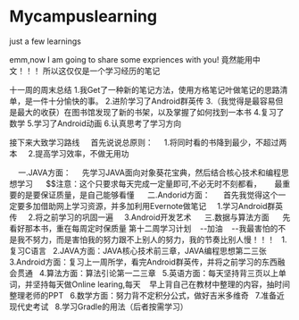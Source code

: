 # Mycampuslearning
just a few learnings

emm,now I am going to share some expriences with you!
竟然能用中文！！！
所以这仅仅是一个学习经历的笔记

十一周的周末总结
1.我Get了一种新的笔记方法，使用方格笔记叶做笔记的思路清单，是一件十分愉快的事。
2.进阶学习了Android群英传
3.（我觉得是最容易但是最大的收获）在图书馆发现了新的书架，以及掌握了如何找到一本书
4.复习了数学
5.学习了Android动画
6.认真思考了学习方向

接下来大致学习路线
     首先说说总原则：
     1.将同时看的书降到最少，不超过两本
     2.提高学习效率，不做无用功
     
      一.JAVA方面：
     先学习JAVA面向对象葵花宝典，然后结合核心技术和编程思想学习
      $$注意：这个只要求每天完成一定量即可,不必无时不刻都看，
      最重要的是要保证质量，是自己能够看懂
      二.Andorid方面：
      首先我觉得这个一定要多加借助网上学习资源，并多加利用Evernote做笔记
      1.学习Android群英传
      2.将之前学习的巩固一遍
      3.Android开发艺术
      三.数据与算法方面
      先看好那本书，重在每周定时保质量
第十二周学习计划    --加油    --我最害怕的不是我不努力，而是害怕我的努力跟不上别人的努力，我的节奏比别人慢！！！
    1.复习C语言
    2.JAVA方面：JAVA核心技术前三章，JAVA编程思想第二三张
    3.Android方面：复习上一周所学，看完Android群英传，并将之前学习的东西融会贯通
    4.算法方面：算法引论第一二三章
    5.英语方面：每天坚持背三页以上单词，并坚持每天做Online learing,每天
    早上背自己在教材中整理的内容，抽时间整理老师的PPT
    6.数学方面：努力背不定积分公式，做好吉米多维奇
    7.准备近现代史考试
    8.学习Gradle的用法（后者按需学习）


